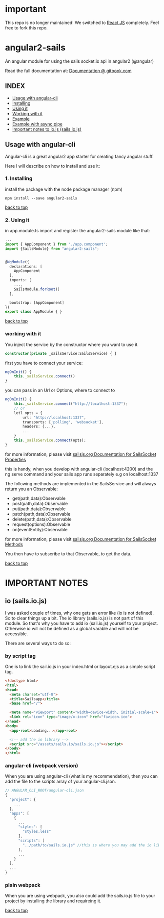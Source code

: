 # important
This repo is no longer maintained! We switched to [React JS](https://reactjs.org/) completely. Feel free to fork this repo.


# angular2-sails
An angular module for using the sails socket.io api in angular2 (@angular)

Read the full documentation at: [Documentation @ gitbook.com](https://joeherold.gitbooks.io/angular2-sails/content/ "Documentation @ gitbook.com")

## INDEX

* [Usage with angular-cli](#usage-with-angular-cli)
* [Installing](#1-installing)
* [Using it](#2-using-it)
* [Working with it](#working-with-it)
* [Example](#example)
* [Example with async pipe](#example-with-async-pipe)
* [Important notes to io.js (sails.io.js)](#important-notes)

## Usage with angular-cli
Angular-cli is a great angular2 app starter for creating fancy angular stuff.

Here I will describe on how to install and use it:

### 1. Installing

install the package with the node package manager (npm)

```npm install --save angular2-sails```


[back to top](#index)

### 2. Using it

in app.module.ts import and register the angular2-sails module like that:

```typescript
...
import { AppComponent } from './app.component';
import {SailsModule} from "angular2-sails";


@NgModule({
  declarations: [
    AppComponent
  ],
  imports: [
    ...,
    SailsModule.forRoot()
  ],

  bootstrap: [AppComponent]
})
export class AppModule { }

```

[back to top](#index)

### working with it

You inject the service by the constructor where you want to use it.

```typescript
constructor(private _sailsService:SailsService) { }
```

first you have to connect your service:

```typescript
ngOnInit() {
    this._sailsService.connect()
}
```

you can pass in an Url or Options, where to connect to
```typescript
ngOnInit() {
    this._sailsService.connect("http://localhost:1337");
    // or
    letl opts = {
        url: "http://localhost:1337",
        transports: ['polling', 'websocket'],
        headers: {...},
        ...
    }
    this._sailsService.connect(opts);
}
```
for more information, please visit [sailsjs.org Documentation for SailsSocket Properties](http://sailsjs.org/documentation/reference/web-sockets/socket-client/sails-socket/properties)

this is handy, when you develop with angular-cli (localhost:4200) and the ng serve command
and your sails app runs separately e.g on localhost:1337




The following methods are implemented in the SailsService and will always return you an Observable<T>:

- get(path,data):Observable
- post(path,data):Observable
- put(path,data):Observable
- patch(path,data):Observable
- delete(path,data):Observable
- request(options):Observable
- on(eventEntity):Observable

for more information, please visit [sailsjs.org Documentation for SailsSocket Methods](http://sailsjs.org/documentation/reference/web-sockets/socket-client/sails-socket/methods)

You then have to subscribe to that Observable, to get the data.

[back to top](#index)



# IMPORTANT NOTES
## io (sails.io.js)
I was asked couple of times, why one gets an error like (io is not defined).
So to clear things up a bit. The io library (sails.io.js) is not part of this module. So that's why you have to add io (sail.io.js) yourself to your project. Otherwise io will not be defined as a global varable and will not be accessible.

There are several ways to do so:

### by script tag
One is to link the sail.io.js in your index.html or layout.ejs as a simple script tag.

```html
<!doctype html>
<html>
<head>
  <meta charset="utf-8">
  <title>Sailsapp</title>
  <base href="/">

  <meta name="viewport" content="width=device-width, initial-scale=1">
  <link rel="icon" type="image/x-icon" href="favicon.ico">
</head>
<body>
  <app-root>Loading...</app-root>

  <!-- add the io library -->
  <script src="/assets/sails.io/sails.io.js"></script>
</body>
</html>
```


### angular-cli (webpack version)
When you are using angular-cli (what is my recommendation), then you can add the file to the scripts array of your angular-cli.json.

```javascript
// ANGULAR_CLI_ROOT/angular-cli.json
{
  "project": {
    ...
  },
  "apps": [
    {
      ...
      "styles": [
        "styles.less"
      ],
      "scripts": [
      	"../path/to/sails.io.js" //this is where you may add the io library
      ],
      ...
    }
  ],
  ...
}
```

### plain webpack
When you are using webpack, you also could add the sails.io.js file to your project by installing the library and requireing it.

[back to top](#index)
